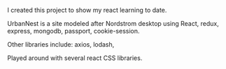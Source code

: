 I created this project to show my react learning to date.

UrbanNest is a site modeled after Nordstrom desktop using
React, redux, express, mongodb,
passport, cookie-session.

Other libraries include:
axios, lodash,

Played around with several react CSS libraries.

